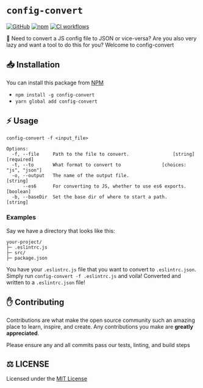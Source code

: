 # `config-convert`  

[![GitHub](https://img.shields.io/github/license/zaida04/config-convert)](https://github.com/zaida04/config-convert/blob/main/LICENSE)
[![npm](https://img.shields.io/npm/v/config-convert?color=crimson&logo=npm)](https://www.npmjs.com/package/config-convert)
[![CI workflows](https://github.com/zaida04/config-convert/actions/workflows/ci.yml/badge.svg)](https://github.com/zaida04/config-convert/actions/workflows/ci.yml)

🚀 Need to convert a JS config file to JSON or vice-versa? Are you also very lazy and want a tool to do this for you? Welcome to config-convert

## 📥 Installation
You can install this package from [NPM](https://www.npmjs.com/package/config-convert)
- `npm install -g config-convert`  
- `yarn global add config-convert`

## ⚡ Usage
```
config-convert -f <input_file>

Options:
  -f, --file     Path to the file to convert.                [string] [required]
  -t, --to       What format to convert to               [choices: "js", "json"]
  -o, --output   The name of the output file.                           [string]
      --es6      For converting to JS, whether to use es6 exports.     [boolean]
  -b, --baseDir  Set the base dir of where to start a path.             [string]
```
### Examples
Say we have a directory that looks like this:
```
your-project/
├─ .eslintrc.js
├─ src/
├─ package.json
```
You have your `.eslintrc.js` file that you want to convert to `.eslintrc.json`.   
Simply run `config-convert -f .eslintrc.js` and voila! Converted and written to a `.eslintrc.json` file! 

## ✋ Contributing
Contributions are what make the open source community such an amazing place to learn, inspire, and create. Any contributions you make are **greatly appreciated**.

Please ensure any and all commits pass our tests, linting, and build steps
  
## ⚖️ LICENSE
Licensed under the [MIT License](https://github.com/zaida04/config-convert/blob/main/LICENSE)
  
